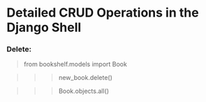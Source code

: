 # Detailed CRUD Operations in the Django Shell
### Delete:
> from bookshelf.models import Book

>>> new_book.delete()
<!-- (1, {'bookshelf.Book': 1})-->
>>> Book.objects.all()
<!-- <QuerySet []>-->